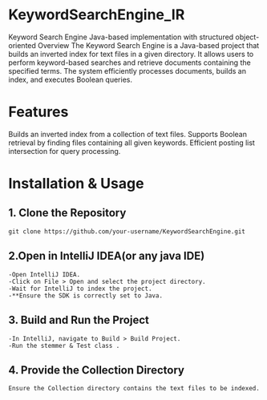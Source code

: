 # KeywordSearchEngine_IR
Keyword Search Engine
Java-based implementation with structured object-oriented Overview
The Keyword Search Engine is a Java-based project that builds an inverted index for text files in a given directory. It allows users to perform keyword-based searches and retrieve documents containing the specified terms. The system efficiently processes documents, builds an index, and executes Boolean queries.

# Features
Builds an inverted index from a collection of text files.
Supports Boolean retrieval by finding files containing all given keywords.
Efficient posting list intersection for query processing.

# Installation & Usage
## 1. Clone the Repository
```
git clone https://github.com/your-username/KeywordSearchEngine.git
```
## 2.Open in IntelliJ IDEA(or any java IDE)
```
-Open IntelliJ IDEA.
-Click on File > Open and select the project directory.
-Wait for IntelliJ to index the project.
-**Ensure the SDK is correctly set to Java.
```
## 3. Build and Run the Project
```
-In IntelliJ, navigate to Build > Build Project.
-Run the stemmer & Test class .
```
## 4. Provide the Collection Directory
```
Ensure the Collection directory contains the text files to be indexed.
```

